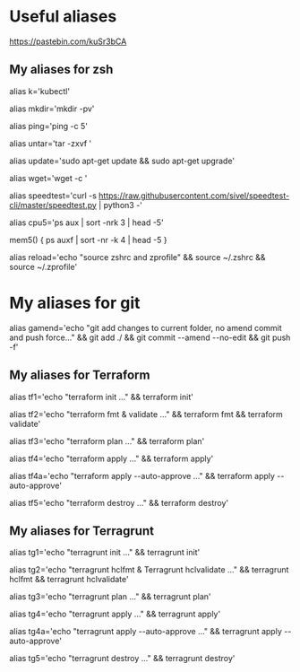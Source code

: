 # Useful aliases

https://pastebin.com/kuSr3bCA

## My aliases for zsh

alias k='kubectl'

alias mkdir='mkdir -pv'

alias ping='ping -c 5'

alias untar='tar -zxvf '

alias update='sudo apt-get update && sudo apt-get upgrade'

alias wget='wget -c '

alias speedtest='curl -s https://raw.githubusercontent.com/sivel/speedtest-cli/master/speedtest.py | python3 -'

alias cpu5='ps aux | sort -nrk 3 | head -5'

<!-- alias mem5='ps aux | sort -nrk 4 | head -5' -->

mem5() {
ps auxf | sort -nr -k 4 | head -5
}

alias reload='echo "source zshrc and zprofile" && source ~/.zshrc && source ~/.zprofile'

# My aliases for git

alias gamend='echo "git add changes to current folder, no amend commit and push force..." && git add ./ && git commit --amend --no-edit && git push -f'

## My aliases for Terraform

alias tf1='echo "terraform init ..." && terraform init'

alias tf2='echo "terraform fmt & validate ..." && terraform fmt && terraform validate'

alias tf3='echo "terraform plan ..." && terraform plan'

alias tf4='echo "terraform apply ..." && terraform apply'

alias tf4a='echo "terraform apply --auto-approve ..." && terraform apply --auto-approve'

alias tf5='echo "terraform destroy ..." && terraform destroy'

## My aliases for Terragrunt

alias tg1='echo "terragrunt init ..." && terragrunt init'

alias tg2='echo "terragrunt hclfmt & Terragrunt hclvalidate ..." && terragrunt hclfmt && terragrunt hclvalidate'

alias tg3='echo "terragrunt plan ..." && terragrunt plan'

alias tg4='echo "terragrunt apply ..." && terragrunt apply'

alias tg4a='echo "terragrunt apply --auto-approve ..." && terragrunt apply --auto-approve'

alias tg5='echo "terragrunt destroy ..." && terragrunt destroy'
